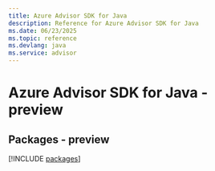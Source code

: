 ```yaml
---
title: Azure Advisor SDK for Java
description: Reference for Azure Advisor SDK for Java
ms.date: 06/23/2025
ms.topic: reference
ms.devlang: java
ms.service: advisor
---
```

# Azure Advisor SDK for Java - preview
## Packages - preview
[!INCLUDE [packages](advisor-index.md)]